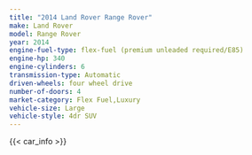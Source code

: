 ```yaml
---
title: "2014 Land Rover Range Rover"
make: Land Rover
model: Range Rover
year: 2014
engine-fuel-type: flex-fuel (premium unleaded required/E85)
engine-hp: 340
engine-cylinders: 6
transmission-type: Automatic
driven-wheels: four wheel drive
number-of-doors: 4
market-category: Flex Fuel,Luxury
vehicle-size: Large
vehicle-style: 4dr SUV
---
```


{{< car_info >}}
